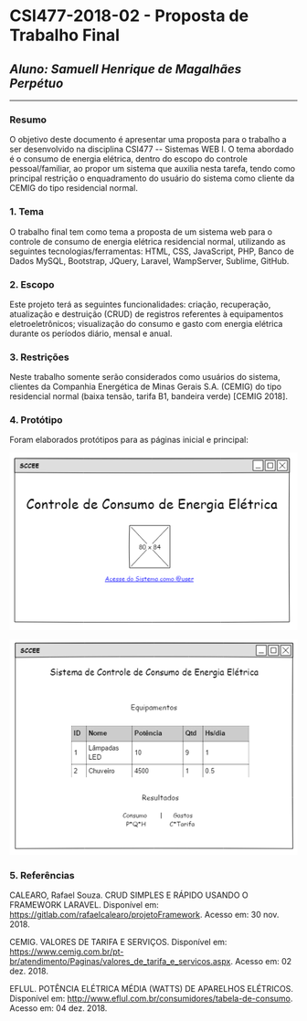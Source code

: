 # **CSI477-2018-02 - Proposta de Trabalho Final**
## *Aluno: Samuell Henrique de Magalhães Perpétuo*

--------------

<!-- Descrever um resumo sobre o trabalho. -->

### Resumo
O objetivo deste documento é apresentar uma proposta para o trabalho a ser desenvolvido na disciplina CSI477 -- Sistemas WEB I. O tema abordado é o consumo de energia elétrica, dentro do escopo do controle pessoal/familiar, ao propor um sistema que auxilia nesta tarefa, tendo como principal restrição o enquadramento do usuário do sistema como cliente da CEMIG do tipo residencial normal. 

<!-- Apresentar o tema. -->
### 1. Tema

  O trabalho final tem como tema a proposta de um sistema web para o controle de consumo de energia elétrica residencial normal, utilizando as seguintes tecnologias/ferramentas: HTML, CSS, JavaScript, PHP, Banco de Dados MySQL, Bootstrap, JQuery, Laravel, WampServer, Sublime, GitHub.
  
<!-- Descrever e limitar o escopo da aplicação. -->
### 2. Escopo

  Este projeto terá as seguintes funcionalidades: criação, recuperação, atualização e destruição (CRUD) de registros referentes à equipamentos eletroeletrônicos; visualização do consumo e gasto com energia elétrica durante os períodos diário, mensal e anual.

<!-- Apresentar restrições de funcionalidades e de escopo. -->
### 3. Restrições

  Neste trabalho somente serão considerados como usuários do sistema, clientes da Companhia Energética de Minas Gerais S.A. (CEMIG) do tipo residencial normal (baixa tensão, tarifa B1, bandeira verde) [CEMIG 2018].

<!-- Construir alguns protótipos para a aplicação, disponibilizá-los no Github e descrever o que foi considerado. //-->
### 4. Protótipo
  Foram elaborados protótipos para as páginas inicial e principal:
  
  ![Acesso](https://github.com/UFOP-CSI477/2018-02-trabalho-final-samuell/blob/master/1-Acesso.png)
  
  ![Principal](https://github.com/UFOP-CSI477/2018-02-trabalho-final-samuell/blob/master/2-Principal.png)

### 5. Referências
CALEARO, Rafael Souza. CRUD SIMPLES E RÁPIDO USANDO O FRAMEWORK LARAVEL. Disponível em: <https://gitlab.com/rafaelcalearo/projetoFramework>. Acesso em: 30 nov. 2018.

CEMIG. VALORES DE TARIFA E SERVIÇOS. Disponível em: <https://www.cemig.com.br/pt-br/atendimento/Paginas/valores_de_tarifa_e_servicos.aspx>. Acesso em: 02 dez. 2018.

EFLUL. POTÊNCIA ELÉTRICA MÉDIA (WATTS) DE APARELHOS ELÉTRICOS. Disponível em: <http://www.eflul.com.br/consumidores/tabela-de-consumo>. Acesso em: 04 dez. 2018.
